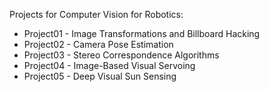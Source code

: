 Projects for Computer Vision for Robotics:

* Project01 - Image Transformations and Billboard Hacking
* Project02 - Camera Pose Estimation
* Project03 - Stereo Correspondence Algorithms
* Project04 - Image-Based Visual Servoing
* Project05 - Deep Visual Sun Sensing
